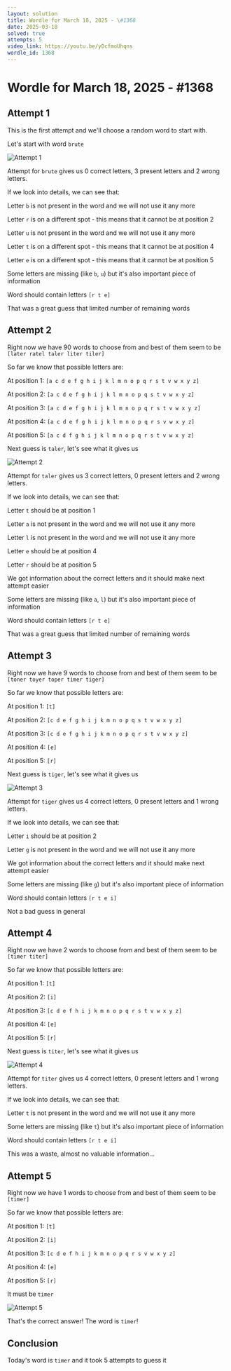 ```yaml
---
layout: solution
title: Wordle for March 18, 2025 - \#1368
date: 2025-03-18
solved: true
attempts: 5
video_link: https://youtu.be/yDcfmoUhqns
wordle_id: 1368
---
```


# Wordle for March 18, 2025 - \#1368

## Attempt 1

This is the first attempt and we'll choose a random word to start with.

Let's start with word `brute`

![Attempt 1](2025-03-18/attempt-1.png)

Attempt for `brute` gives us 0 correct letters, 3 present letters and 2 wrong letters.

If we look into details, we can see that:

Letter `b` is not present in the word and we will not use it any more

Letter `r` is on a different spot - this means that it cannot be at position 2

Letter `u` is not present in the word and we will not use it any more

Letter `t` is on a different spot - this means that it cannot be at position 4

Letter `e` is on a different spot - this means that it cannot be at position 5

Some letters are missing (like `b`, `u`) but it's also important piece of information

Word should contain letters `[r t e]`

That was a great guess that limited number of remaining words



## Attempt 2

Right now we have 90 words to choose from and best of them seem to be `[later ratel taler liter tiler]`

So far we know that possible letters are:

At position 1: `[a c d e f g h i j k l m n o p q r s t v w x y z]`

At position 2: `[a c d e f g h i j k l m n o p q s t v w x y z]`

At position 3: `[a c d e f g h i j k l m n o p q r s t v w x y z]`

At position 4: `[a c d e f g h i j k l m n o p q r s v w x y z]`

At position 5: `[a c d f g h i j k l m n o p q r s t v w x y z]`

Next guess is `taler`, let's see what it gives us

![Attempt 2](2025-03-18/attempt-2.png)

Attempt for `taler` gives us 3 correct letters, 0 present letters and 2 wrong letters.

If we look into details, we can see that:

Letter `t` should be at position 1

Letter `a` is not present in the word and we will not use it any more

Letter `l` is not present in the word and we will not use it any more

Letter `e` should be at position 4

Letter `r` should be at position 5

We got information about the correct letters and it should make next attempt easier

Some letters are missing (like `a`, `l`) but it's also important piece of information

Word should contain letters `[r t e]`

That was a great guess that limited number of remaining words



## Attempt 3

Right now we have 9 words to choose from and best of them seem to be `[toner toyer toper timer tiger]`

So far we know that possible letters are:

At position 1: `[t]`

At position 2: `[c d e f g h i j k m n o p q s t v w x y z]`

At position 3: `[c d e f g h i j k m n o p q r s t v w x y z]`

At position 4: `[e]`

At position 5: `[r]`

Next guess is `tiger`, let's see what it gives us

![Attempt 3](2025-03-18/attempt-3.png)

Attempt for `tiger` gives us 4 correct letters, 0 present letters and 1 wrong letters.

If we look into details, we can see that:

Letter `i` should be at position 2

Letter `g` is not present in the word and we will not use it any more

We got information about the correct letters and it should make next attempt easier

Some letters are missing (like `g`) but it's also important piece of information

Word should contain letters `[r t e i]`

Not a bad guess in general



## Attempt 4

Right now we have 2 words to choose from and best of them seem to be `[timer titer]`

So far we know that possible letters are:

At position 1: `[t]`

At position 2: `[i]`

At position 3: `[c d e f h i j k m n o p q r s t v w x y z]`

At position 4: `[e]`

At position 5: `[r]`

Next guess is `titer`, let's see what it gives us

![Attempt 4](2025-03-18/attempt-4.png)

Attempt for `titer` gives us 4 correct letters, 0 present letters and 1 wrong letters.

If we look into details, we can see that:

Letter `t` is not present in the word and we will not use it any more

Some letters are missing (like `t`) but it's also important piece of information

Word should contain letters `[r t e i]`

This was a waste, almost no valuable information...



## Attempt 5

Right now we have 1 words to choose from and best of them seem to be `[timer]`

So far we know that possible letters are:

At position 1: `[t]`

At position 2: `[i]`

At position 3: `[c d e f h i j k m n o p q r s v w x y z]`

At position 4: `[e]`

At position 5: `[r]`

It must be `timer`

![Attempt 5](2025-03-18/attempt-5.png)

That's the correct answer! The word is `timer`!

## Conclusion

Today's word is `timer` and it took 5 attempts to guess it

